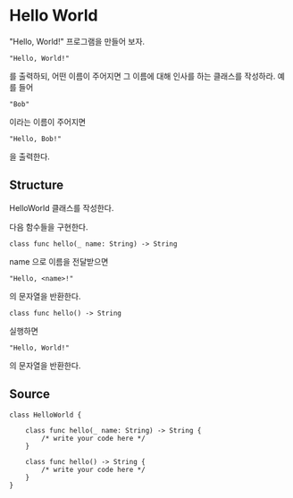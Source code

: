 # Hello World

"Hello, World!" 프로그램을 만들어 보자.

    "Hello, World!" 

를 출력하되, 어떤 이름이 주어지면 그 이름에 대해 인사를 하는 클래스를 작성하라. 예를 들어 

    "Bob" 

이라는 이름이 주어지면 

    "Hello, Bob!" 

을 출력한다.

## Structure

HelloWorld 클래스를 작성한다.

다음 함수들을 구현한다.

    class func hello(_ name: String) -> String 

name 으로 이름을 전달받으면

    "Hello, <name>!"

의 문자열을 반환한다.

    class func hello() -> String 

실행하면 

    "Hello, World!"

의 문자열을 반환한다.

## Source

    class HelloWorld {

        class func hello(_ name: String) -> String {
            /* write your code here */
        }

        class func hello() -> String {
            /* write your code here */
        }
    }
